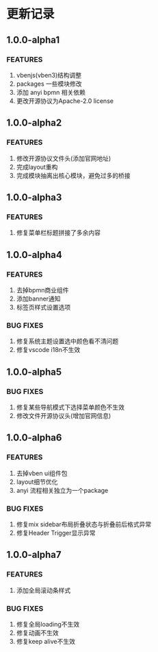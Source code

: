 # 更新记录

## 1.0.0-alpha1

### FEATURES

1. vbenjs(vben3)结构调整
2. packages 一些模块修改
3. 添加 anyi bpmn 相关依赖
4. 更改开源协议为Apache-2.0 license


## 1.0.0-alpha2

### FEATURES

1. 修改开源协议文件头(添加官网地址)
2. 完成layout重构
3. 完成模块抽离出核心模块，避免过多的桥接



## 1.0.0-alpha3

### FEATURES

1. 修复菜单栏标题拼接了多余内容



## 1.0.0-alpha4

### FEATURES

1. 去掉bpmn商业组件
2. 添加banner通知
3. 标签页样式设置选项

### BUG FIXES
1. 修复系统主题设置选中颜色看不清问题
2. 修复vscode i18n不生效


## 1.0.0-alpha5

### BUG FIXES
1. 修复某些导航模式下选择菜单颜色不生效
2. 修改文件开源协议头(增加官网信息)



## 1.0.0-alpha6

### FEATURES
1. 去掉vben ui组件包
2. layout细节优化
3. anyi 流程相关独立为一个package
   
### BUG FIXES
1. 修复mix sidebar布局折叠状态与折叠前后格式异常
2. 修复Header Trigger显示异常



## 1.0.0-alpha7
### FEATURES
1. 添加全局滚动条样式
   
### BUG FIXES
1. 修复全局loading不生效
2. 修复动画不生效
3. 修复keep alive不生效